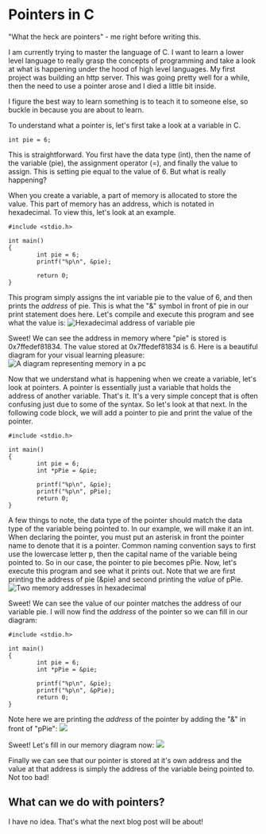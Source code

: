 # Pointers in C

"What the heck are pointers" - me right before writing this.

I am currently trying to master the language of C. I want to learn a lower level language to really grasp the concepts of programming and take a look at what is happening under the hood of high level languages. My first project was building an http server. This was going pretty well for a while, then the need to use a pointer arose and I died a little bit inside.

I figure the best way to learn something is to teach it to someone else, so buckle in because you are about to learn.

To understand what a pointer is, let's first take a look at a variable in C.
```
int pie = 6;
```
This is straightforward. You first have the data type (int), then the name of the variable (pie), the assignment operator (=), and finally the value to assign. This is setting pie equal to the value of 6. But what is really happening?

When you create a variable, a part of memory is allocated to store the value. This part of memory has an address, which is notated in hexadecimal. To view this, let's look at an example.
```
#include <stdio.h>

int main()
{
        int pie = 6;
        printf("%p\n", &pie);

        return 0;
}

```
This program simply assigns the int variable pie to the value of 6, and then prints the *address* of pie. This is what the "&" symbol in front of pie in our print statement does here. Let's compile and execute this program and see what the value is:
![Hexadecimal address of variable pie](/blog/caddress.png)

Sweet! We can see the address in memory where "pie" is stored is 0x7ffedef81834. The value stored at 0x7ffedef81834 is 6. Here is a beautiful diagram for your visual learning pleasure:
![A diagram representing memory in a pc](/blog/memoryNoPoint.png)


Now that we understand what is happening when we create a variable, let's look at pointers. A pointer is essentially just a variable that holds the address of another variable. That's it. It's a very simple concept that is often confusing just due to some of the syntax. So let's look at that next. In the following code block, we will add a pointer to pie and print the value of the pointer.

```
#include <stdio.h>

int main()
{
        int pie = 6;
        int *pPie = &pie;

        printf("%p\n", &pie);
        printf("%p\n", pPie);
        return 0;
}

```

A few things to note, the data type of the pointer should match the data type of the variable being pointed to. In our example, we will make it an int. When declaring the pointer, you must put an asterisk in front the pointer name to denote that it is a pointer. Common naming convention says to first use the lowercase letter p, then the capital name of the  variable being pointed to. So in our case, the pointer to pie becomes  pPie. Now, let's execute this program and see what it prints out. Note that we are first printing the address of pie (&pie) and second printing the *value* of pPie.
![Two memory addresses in hexadecimal](/blog/cAddressPointer.png)

Sweet! We can see the value of our pointer matches the address of our variable pie. I will now find the *address* of the pointer so we can fill in our diagram:
```
#include <stdio.h>

int main()
{
        int pie = 6;
        int *pPie = &pie;

        printf("%p\n", &pie);
        printf("%p\n", &pPie);
        return 0;
}

```

Note here we are printing the *address* of the pointer by adding the "&" in front of "pPie":
![](/blog/cPointerAddress.png)

Sweet! Let's fill in our memory diagram now:
![](/blog/memoryDiagramWithPointer.png)

Finally we can see that our pointer is stored at it's own address and the value at that address is simply the address of the variable being pointed to. Not too bad!

## What can we do with pointers?
I have no idea. That's what the next blog post will be about!
